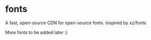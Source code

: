 # fonts
A fast, open-source CDN for open-source fonts. Inspired by xz/fonts

More fonts to be added later :)
